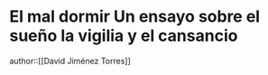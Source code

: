 # El mal dormir Un ensayo sobre el sueño la vigilia y el cansancio

author::[[David Jiménez Torres]]